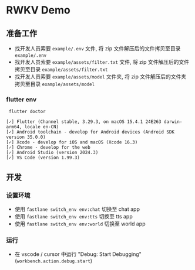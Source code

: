 # RWKV Demo

## 准备工作

- 找开发人员索要 `example/.env` 文件, 将 zip 文件解压后的文件拷贝至目录 `example/.env`
- 找开发人员索要 `example/assets/filter.txt` 文件, 将 zip 文件解压后的文件拷贝至目录 `example/assets/filter.txt`
- 找开发人员索要 `example/assets/model` 文件夹, 将 zip 文件解压后的文件夹拷贝至目录 `example/assets/model`

### flutter env

```
 flutter doctor
```

```
[✓] Flutter (Channel stable, 3.29.3, on macOS 15.4.1 24E263 darwin-arm64, locale en-CN)
[✓] Android toolchain - develop for Android devices (Android SDK version 35.0.0)
[✓] Xcode - develop for iOS and macOS (Xcode 16.3)
[✓] Chrome - develop for the web
[✓] Android Studio (version 2024.3)
[✓] VS Code (version 1.99.3)
```

## 开发

### 设置环境

- 使用 `fastlane switch_env env:chat` 切换至 chat app
- 使用 `fastlane switch_env env:tts` 切换至 tts app
- 使用 `fastlane switch_env env:world` 切换至 world app

### 运行

- 在 vscode / cursor 中运行 "Debug: Start Debugging" (`workbench.action.debug.start`)
